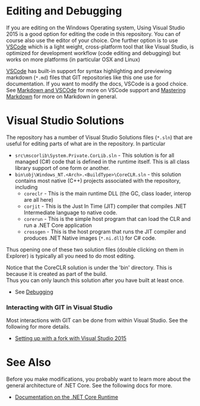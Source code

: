 
# Editing and Debugging

If you are editing on the Windows Operating system, Using Visual Studio 2015 is a good option for editing
the code in this repository.    You can of course also use the editor of your choice.   One further option
is to use [VSCode](https://code.visualstudio.com/) which is a light weight, cross-platform tool that like
Visual Studio, is optimized for development workflow (code editing and debugging) but works on more platforms
(in particular OSX and Linux)

[VSCode](https://code.visualstudio.com/) has built-in support for syntax highlighting and previewing 
markdown (`*.md`) files that GIT repositories like this one use for documentation.   If you want to modify
the docs, VSCode is a good choice.  See [Markdown and VSCOde](https://code.visualstudio.com/Docs/languages/markdown)
for more on VSCode support and [Mastering Markdown](https://guides.github.com/features/mastering-markdown/) for 
more on Markdown in general.  

# Visual Studio Solutions 

The repository has a number of Visual Studio Solutions files (`*.sln`) that are useful for editing parts of 
what are in the repository.   In particular 

   * `src\mscorlib\System.Private.CorLib.sln` - This solution is for all managed (C#) code that is defined
   in the runtime itself.   This is all class library support of one form or another. 
   * `bin\obj\Windows_NT.<Arch>.<BuildType>\CoreCLR.sln` - this solution contains most native (C++) projects
   associated with the repository, including 
     * `coreclr` - This is the main runtime DLL (the GC, class loader, interop are all here)
     * `corjit` - This is the Just In Time (JIT) compiler that compiles .NET Intermediate language to native code.  
     * `corerun` - This is the simple host program that can load the CLR and run a .NET Core application
     * `crossgen` - This is the host program that runs the JIT compiler and produces .NET Native images (`*.ni.dll`) 
     for C# code.  

Thus opening one of these two solution files (double clicking on them in Explorer) is typically all you need
to do most editing.  

Notice that the CoreCLR solution is under the 'bin' directory.  This is because it is created as part of the build.  
Thus you can only launch this solution after you have built at least once.   

* See [Debugging](../building/debugging-instructions.md)

### Interacting with GIT in Visual Studio

Most interactions with GIT can be done from within Visual Studio.  See the following for more details.  
* [Setting up with a fork with Visual Studio 2015](https://github.com/Microsoft/perfview/blob/master/documentation/OpenSourceGitWorkflow.md)

# See Also

Before you make modifications, you probably want to learn more about the general architecture of .NET Core.
See the following docs for more.  

 * [Documentation on the .NET Core Runtime](../README.md)
